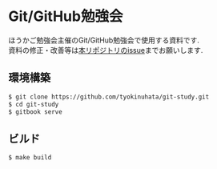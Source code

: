 # Git/GitHub勉強会

ほうかご勉強会主催のGit/GitHub勉強会で使用する資料です.  
資料の修正・改善等は[本リポジトリのissue](https://github.com/tyokinuhata/git-study/issues)までお願いします.

## 環境構築

```bash
$ git clone https://github.com/tyokinuhata/git-study.git
$ cd git-study
$ gitbook serve
```

## ビルド

```
$ make build
```
